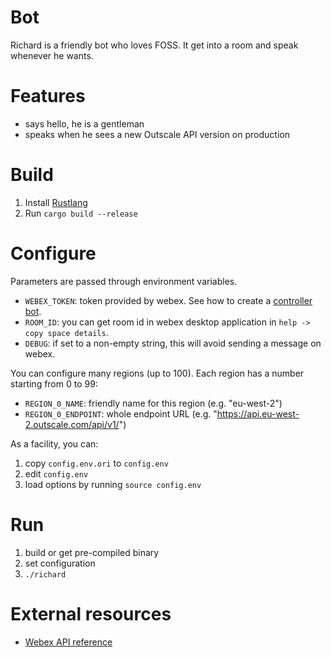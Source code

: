 # Bot

Richard is a friendly bot who loves FOSS.
It get into a room and speak whenever he wants.

# Features

- says hello, he is a gentleman
- speaks when he sees a new Outscale API version on production

# Build

1. Install [Rustlang](https://www.rust-lang.org/)
2. Run `cargo build --release`

# Configure

Parameters are passed through environment variables.

- `WEBEX_TOKEN`: token provided by webex. See how to create a [controller bot](https://developer.webex.com/docs/bots).
- `ROOM_ID`: you can get room id in webex desktop application in `help -> copy space details`.
- `DEBUG`: if set to a non-empty string, this will avoid sending a message on webex.

You can configure many regions (up to 100). Each region has a number starting from 0 to 99:
- `REGION_0_NAME`: friendly name for this region (e.g. "eu-west-2")
- `REGION_0_ENDPOINT`: whole endpoint URL (e.g. "https://api.eu-west-2.outscale.com/api/v1/")

As a facility, you can:
1. copy `config.env.ori` to `config.env`
2. edit `config.env`
3. load options by running `source config.env`

# Run

1. build or get pre-compiled binary
2. set configuration
3. `./richard`


# External resources

- [Webex API reference](https://developer.webex.com/docs/api/basics)
